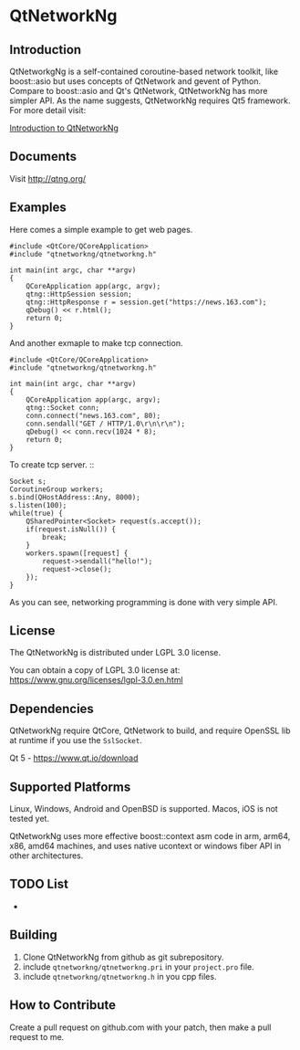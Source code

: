 QtNetworkNg
===========


Introduction
------------

QtNetworkgNg is a self-contained coroutine-based network toolkit, like boost::asio but uses concepts of QtNetwork and gevent of Python. Compare to boost::asio and Qt's QtNetwork, QtNetworkNg has more simpler API. As the name suggests, QtNetworkNg requires Qt5 framework. For more detail visit:

[Introduction to QtNetworkNg](http://qtng.org/intro.html)


Documents
---------

Visit http://qtng.org/

Examples
--------

Here comes a simple example to get web pages.

    #include <QtCore/QCoreApplication>
    #include "qtnetworkng/qtnetworkng.h"
    
    int main(int argc, char **argv)
    {
        QCoreApplication app(argc, argv);
        qtng::HttpSession session;
        qtng::HttpResponse r = session.get("https://news.163.com");
        qDebug() << r.html();
        return 0;
    }
    
And another exmaple to make tcp connection.

    #include <QtCore/QCoreApplication>
    #include "qtnetworkng/qtnetworkng.h"
    
    int main(int argc, char **argv)
    {
        QCoreApplication app(argc, argv);
        qtng::Socket conn;
        conn.connect("news.163.com", 80);
        conn.sendall("GET / HTTP/1.0\r\n\r\n");
        qDebug() << conn.recv(1024 * 8);
        return 0;
    }

To create tcp server. ::

    Socket s;
    CoroutineGroup workers;
    s.bind(QHostAddress::Any, 8000);
    s.listen(100);
    while(true) {
        QSharedPointer<Socket> request(s.accept());
        if(request.isNull()) {
            break;
        }
        workers.spawn([request] {
            request->sendall("hello!");
            request->close();
        });
    }
    
As you can see, networking programming is done with very simple API.

License
-------

The QtNetworkNg is distributed under LGPL 3.0 license.

You can obtain a copy of LGPL 3.0 license at: https://www.gnu.org/licenses/lgpl-3.0.en.html

Dependencies
------------

QtNetworkNg require QtCore, QtNetwork to build, and require OpenSSL lib at runtime if you use the `SslSocket`.

Qt 5 - https://www.qt.io/download

Supported Platforms
-----------------------

Linux, Windows, Android and OpenBSD is supported. Macos, iOS is not tested yet.

QtNetworkNg uses more effective boost::context asm code in arm, arm64, x86, amd64 machines, and uses native ucontext or windows fiber API in other architectures.


TODO List
---------

* 

Building
--------

1. Clone QtNetworkNg from github as git subrepository.
2. include `qtnetworkng/qtnetworkng.pri` in your `project.pro` file.
3. include `qtnetworkng/qtnetworkng.h` in you cpp files.

How to Contribute
-----------------

Create a pull request on github.com with your patch, then make a pull request to me.

